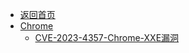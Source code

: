 - [返回首页](/)
- [Chrome](Chrome/)
  - [CVE-2023-4357-Chrome-XXE漏洞](Chrome/CVE-2023-4357-Chrome-XXE漏洞.md)
